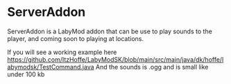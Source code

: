 # ServerAddon

ServerAddon is a LabyMod addon that can be use to play sounds to the player, 
and coming soon to playing at locations.

If you will see a working example here https://github.com/ItzHoffe/LabyModSK/blob/main/src/main/java/dk/hoffe/labymodsk/TestCommand.java
And the sounds is .ogg and is small like under 100 kb
